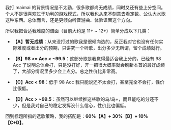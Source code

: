 我打 maimai 的背景情况是不太勤，很多歌都尚无成绩，同时又还有些上分空间。个人不是很喜欢过于功利的游戏模式，所以我也从来不刻意去看定数、公认大水歌这种东西。总体而言，还是更倾向听音游曲、体验谱面这个方向。

所以我把合适我难度的谱面（目前大约是 11+ ~ 12+）简单分成以下几类：

- **【A】暂无成绩**：从来没打过的歌我是很倾向选的，反正我对它也没有任何实际难度或者出分的预期，只讲究一个听歌，出分多少无所谓，留个成绩就行。

- **【B】98 <= Acc < ~99.5**：这部分歌是我觉得最适合我上分的，已经有 98 Acc 了说明总体会打，只是没打好，开一把很大概率就会刷新本首的最好成绩了，大部分情况里多少会上点分。总之性价比非常高。

- **【C】Acc < 98**：低于 98 Acc 我只能说还不太会打，甚至完全不会打，性价比很低。

- **【D】Acc > ~99.5**：虽然可以继续推这些歌的鸟/鸟+，而且能吃的分还不少，但是我对自己的稳定发挥没什么信心，性价比也偏低。

回到标题所指的选歌策略，我的搭配是：**60%【A】+ 30%【B】+ 10%【C+D】**。